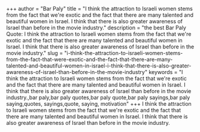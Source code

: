 +++
author = "Bar Paly"
title = "I think the attraction to Israeli women stems from the fact that we're exotic and the fact that there are many talented and beautiful women in Israel. I think that there is also greater awareness of Israel than before in the movie industry."
description = "the best Bar Paly Quote: I think the attraction to Israeli women stems from the fact that we're exotic and the fact that there are many talented and beautiful women in Israel. I think that there is also greater awareness of Israel than before in the movie industry."
slug = "i-think-the-attraction-to-israeli-women-stems-from-the-fact-that-were-exotic-and-the-fact-that-there-are-many-talented-and-beautiful-women-in-israel-i-think-that-there-is-also-greater-awareness-of-israel-than-before-in-the-movie-industry"
keywords = "I think the attraction to Israeli women stems from the fact that we're exotic and the fact that there are many talented and beautiful women in Israel. I think that there is also greater awareness of Israel than before in the movie industry.,bar paly,bar paly quotes,bar paly quote,bar paly sayings,bar paly saying,quotes, sayings,quote, saying, motivation"
+++
I think the attraction to Israeli women stems from the fact that we're exotic and the fact that there are many talented and beautiful women in Israel. I think that there is also greater awareness of Israel than before in the movie industry.

